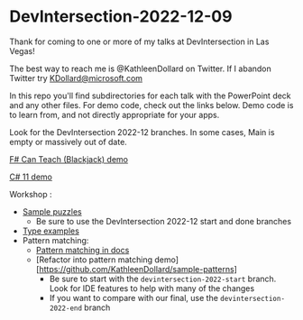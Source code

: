 # DevIntersection-2022-12-09

Thank for coming to one or more of my talks at DevIntersection in Las Vegas!

The best way to reach me is @KathleenDollard on Twitter. If I abandon Twitter try KDollard@microsoft.com

In this repo you'll find subdirectories for each talk with the PowerPoint deck and any other files. For demo code, check out the links below. Demo code is to learn from, and not directly appropriate for your apps. 

Look for the DevIntersection 2022-12 branches. In some cases, Main is empty or massively out of date.

[F# Can Teach (Blackjack) demo](https://github.com/KathleenDollard/fsharp-blackjack)

[C# 11 demo](https://github.com/KathleenDollard/CSharp11)

Workshop :

* [Sample puzzles](https://github.com/KathleenDollard/sample-puzzles)
  * Be sure to use the DevIntersection 2022-12 start and done branches
* [Type examples](https://github.com/KathleenDollard/TypeExamples)
* Pattern matching:
  * [Pattern matching in docs](https://learn.microsoft.com/en-us/dotnet/csharp/fundamentals/tutorials/pattern-matching)
  * [Refactor into pattern matching demo][https://github.com/KathleenDollard/sample-patterns]
    * Be sure to start with the `devintersection-2022-start` branch. Look for IDE features to help with many of the changes
    * If you want to compare with our final, use the `devintersection-2022-end` branch



